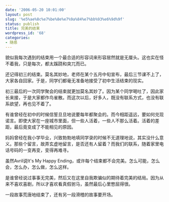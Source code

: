```yaml
---
date: '2006-05-20 10:01:00'
layout: post
slug: '%e5%ae%8c%e7%be%8e%e7%9a%84%e7%bb%93%e6%9d%9f'
status: publish
title: 完美的结束
wordpress_id: '68'
categories:
- 随感
---
```


貌似我每次遇到的结束用一个最合适的形容词来形容居然就是无厘头。这也实在怪不着我，只是每次，都太蹊跷和突兀而已。


还记得初三的结束。莫名其妙地，老师在某个五月中旬宣布，最后三节课不上了，大家各自回家。于是，同学们都毫无准备地接受了初中生活结束的现实。


初三最后的一次同学聚会的结束就更加莫名其妙了。因为某个同学喝吐了，因此家长来接，于是大家都作鸟雀散。而这次以后，好多人，既没有联系方式，也没有联系欲望，再也见不着了。


有谁曾经在初中的时候信誓旦旦地说要每年都聚会的。而今相距遥远，要如何兑现诺言。即使大家在一座城市里面，但一些人活着，一些人不那么活着。活着的差距，最后竟变成了不能相见的原因。


妈妈曾经在我小学毕业，兴致勃勃地填同学录的时候不无道理地说，其实没什么意义。那些个留言，故弄玄虚地留言，是否还有人留着？而我们的联系，随着家里电话号码的一变再变，变得再难寻。


虽然Avril说It's My Happy Ending，或许每个结束都不会完美。怎么可能，怎么会，怎么办，怎么做，怎么这样。


是谁曾经说过事事无完美，然后又在这里自我欺骗似的期待着完美的结局。因为从来不喜欢喜剧，所以才喜欢看真假驸马，虽然最后心里憋屈得很。


一段故事荒唐地结束了，还有另一段滑稽的故事要开场。
